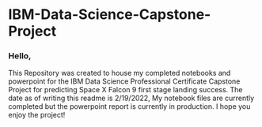 # IBM-Data-Science-Capstone-Project
### Hello,
This Repository was created to house my completed notebooks and powerpoint for the IBM Data Science Professional Certificate Capstone Project
for predicting Space X Falcon 9 first stage landing success. 
The date as of writing this readme is 2/19/2022,
My notebook files are currently completed but the powerpoint report is currently in production.
I hope you enjoy the project!
